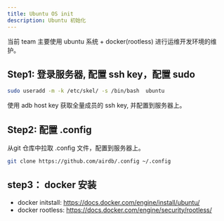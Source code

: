 ```yaml
---
title: Ubuntu OS init
description: Ubuntu 初始化
---
```


当前 team 主要使用 ubuntu 系统 + docker(rootless) 进行运维开发环境的维护。

## Step1: 登录服务器, 配置 ssh key，配置 sudo

```bash
sudo useradd -m -k /etc/skel/ -s /bin/bash  ubuntu
```

使用 adb host key 获取全量成员的 ssh key, 并配置到服务器上。

## Step2: 配置 .config

从git 仓库中拉取 .config 文件，配置到服务器上。

```bash
git clone https://github.com/airdb/.config ~/.config
```

## step3： docker 安装

- docker initstall: <https://docs.docker.com/engine/install/ubuntu/>
- docker rootless: <https://docs.docker.com/engine/security/rootless/>
